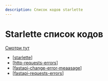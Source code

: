 ```yaml
---
description: Список кодов starlette
---
```

# Starlette список кодов

[Смотри тут](https://github.com/encode/starlette/blob/master/starlette/status.py)

- [[starlette]]
- [[http-requests-errors]]
- [[fastapi-change-error-meaasage]]
- [[fastapi-requests-errors]]

[//begin]: # "Autogenerated link references for markdown compatibility"
[starlette]: starlette "Starlette"
[http-requests-errors]: http-requests-errors "Http-requests"
[fastapi-change-error-meaasage]: fastapi-change-error-meaasage "Fastapi change error meaasage"
[fastapi-requests-errors]: fastapi-requests-errors "Fastapi requests errors"
[//end]: # "Autogenerated link references"